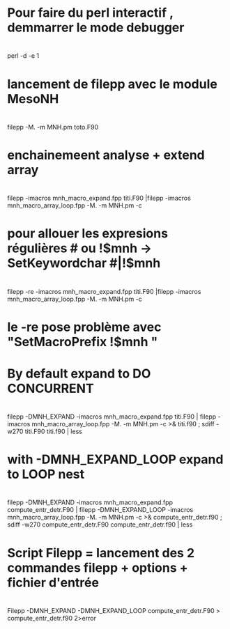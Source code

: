 #
# Pour faire du perl interactif , demmarrer le mode debugger
#
perl -d -e 1

#
# lancement de filepp avec le module MesoNH 
# 
filepp -M. -m MNH.pm  toto.F90

#
# enchainemeent analyse + extend array
#
filepp -imacros mnh_macro_expand.fpp titi.F90  |filepp -imacros mnh_macro_array_loop.fpp -M. -m MNH.pm -c

#
# pour allouer les expresions régulières # ou !$mnh -> SetKeywordchar #|!\$mnh
#
filepp -re -imacros mnh_macro_expand.fpp titi.F90  |filepp -imacros mnh_macro_array_loop.fpp -M. -m MNH.pm -c

#
# le -re pose problème avec "SetMacroPrefix !$mnh " 
#
# By default expand to DO CONCURRENT
#
filepp -DMNH_EXPAND -imacros mnh_macro_expand.fpp titi.F90 | filepp -imacros mnh_macro_array_loop.fpp -M. -m MNH.pm -c >& titi.f90 ; sdiff -w270 titi.F90 titi.f90 | less

#
#  with -DMNH_EXPAND_LOOP expand to LOOP nest
#
filepp -DMNH_EXPAND -imacros mnh_macro_expand.fpp compute_entr_detr.F90 | filepp -DMNH_EXPAND_LOOP -imacros mnh_macro_array_loop.fpp -M. -m MNH.pm -c >& compute_entr_detr.f90 ; sdiff -w270 compute_entr_detr.F90 compute_entr_detr.f90 | less
#
# Script Filepp = lancement des 2 commandes filepp + options + fichier d'entrée
#
Filepp  -DMNH_EXPAND -DMNH_EXPAND_LOOP compute_entr_detr.F90 > compute_entr_detr.f90 2>error